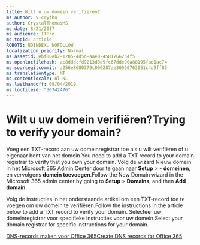 ```yaml
---
title: Wilt u uw domein verifiëren?
ms.author: v-crytho
author: CrystalThomasMS
ms.date: 8/21/2017
ms.audience: ITPro
ms.topic: article
ROBOTS: NOINDEX, NOFOLLOW
localization_priority: Normal
ms.assetid: ebf00eb2-1205-4d5d-aae0-4581766234f5
ms.openlocfilehash: ac8dddcfd9213d0a9fc67dde90a88195fac1ac74
ms.sourcegitcommit: a256e8680379c006287ae30996763051c4d9ff85
ms.translationtype: MT
ms.contentlocale: nl-NL
ms.lasthandoff: 09/04/2019
ms.locfileid: "36742476"
---
```

# <a name="trying-to-verify-your-domain"></a><span data-ttu-id="804bc-102">Wilt u uw domein verifiëren?</span><span class="sxs-lookup"><span data-stu-id="804bc-102">Trying to verify your domain?</span></span>

<span data-ttu-id="804bc-103">Voeg een TXT-record aan uw domeinregistrar toe als u wilt verifiëren of u eigenaar bent van het domein.</span><span class="sxs-lookup"><span data-stu-id="804bc-103">You need to add a TXT record to your domain registrar to verify that you own your domain.</span></span> <span data-ttu-id="804bc-104">Volg de wizard Nieuw domein in het Microsoft 365 Admin Center door te gaan naar **Setup** \> - **domeinen**, en vervolgens **domein toevoegen**.</span><span class="sxs-lookup"><span data-stu-id="804bc-104">Follow the New Domain wizard in the Microsoft 365 admin center by going to **Setup** \> **Domains**, and then **Add domain**.</span></span> 
  
<span data-ttu-id="804bc-105">Volg de instructies in het onderstaande artikel om een TXT-record toe te voegen om uw domein te verifiëren.</span><span class="sxs-lookup"><span data-stu-id="804bc-105">Follow the instructions in the article below to add a TXT record to verify your domain.</span></span> <span data-ttu-id="804bc-106">Selecteer uw domeinregistrar voor specifieke instructies voor uw domein.</span><span class="sxs-lookup"><span data-stu-id="804bc-106">Select your domain registrar for specific instructions for your domain.</span></span>
  
[<span data-ttu-id="804bc-107">DNS-records maken voor Office 365</span><span class="sxs-lookup"><span data-stu-id="804bc-107">Create DNS records for Office 365</span></span>](https://docs.microsoft.com/office365/admin/get-help-with-domains/create-dns-records-at-any-dns-hosting-provider)
  

